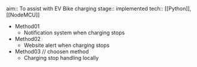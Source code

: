 aim:: To assist with EV Bike charging
stage:: implemented
tech:: [[Python]], [[NodeMCU]]

- Method01
	- Notification system when charging stops
- Method02
	- Website alert when charging stops
- Method03 // choosen method
	- Charging stop handling locally